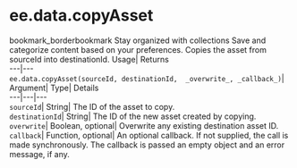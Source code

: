  
#  ee.data.copyAsset 
bookmark_borderbookmark Stay organized with collections  Save and categorize content based on your preferences. 
Copies the asset from sourceId into destinationId. 
Usage| Returns  
---|---  
`ee.data.copyAsset(sourceId, destinationId,  _overwrite_, _callback_)`|   
Argument|  Type| Details  
---|---|---  
`sourceId`| String| The ID of the asset to copy.  
`destinationId`| String| The ID of the new asset created by copying.  
`overwrite`| Boolean, optional| Overwrite any existing destination asset ID.  
`callback`| Function, optional| An optional callback. If not supplied, the call is made synchronously. The callback is passed an empty object and an error message, if any.  
